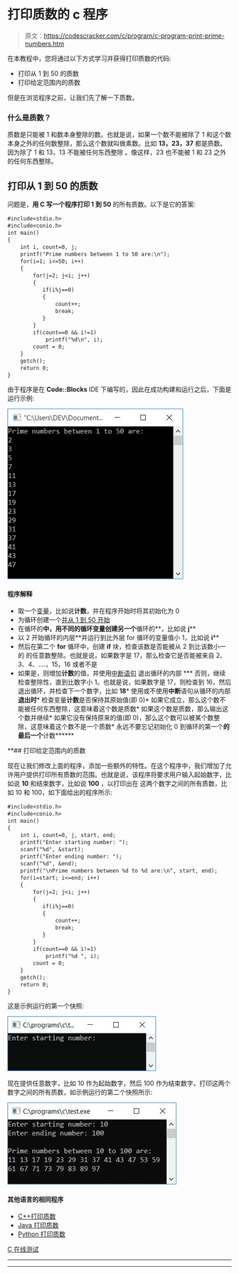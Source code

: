 # 打印质数的 c 程序

> 原文：<https://codescracker.com/c/program/c-program-print-prime-numbers.htm>

在本教程中，您将通过以下方式学习并获得打印质数的代码:

*   打印从 1 到 50 的质数
*   打印给定范围内的质数

但是在浏览程序之前，让我们先了解一下质数。

### 什么是质数？

质数是只能被 1 和数本身整除的数。也就是说，如果一个数不能被除了 1 和这个数本身之外的任何数整除，那么这个数就叫做素数。比如 **13，23，37** 都是质数。因为除了 1 和 13，13 不能被任何东西整除 。像这样，23 也不能被 1 和 23 之外的任何东西整除。

## 打印从 1 到 50 的质数

问题是，**用 C 写一个程序打印 1 到 50** 的所有质数。以下是它的答案:

```
#include<stdio.h>
#include<conio.h>
int main()
{
    int i, count=0, j;
    printf("Prime numbers between 1 to 50 are:\n");
    for(i=1; i<=50; i++)
    {
        for(j=2; j<i; j++)
        {
           if(i%j==0)
           {
               count++;
               break;
           }
        }
        if(count==0 && i!=1)
            printf("%d\n", i);
        count = 0;
    }
    getch();
    return 0;
}
```

由于程序是在 **Code::Blocks** IDE 下编写的，因此在成功构建和运行之后，下面是运行示例:

![print all prime number between 1 50 c](img/2fdaf5442f2d62fdc1f8b60805927630.png)

#### 程序解释

*   取一个[变量](/c/c-variables.htm)，比如说**计数**，并在程序开始时将其初始化为 0
*   为循环创建一个[并从 1 到 50 开始](/c/c-for-loop.htm)
*   在循环的**中，用不同的循环变量创建另一个**循环的**，比如说 **j****
*   以 2 开始循环的内层**并运行到比外层 for 循环的变量值小 1，比如说 **i****
*   然后在第二个 **for** 循环中，创建 **if** 块，检查该数是否能被从 2 到比该数小一的 的任意数整除。也就是说，如果数字是 17，那么检查它是否能被来自 2、3、4、....，15，16 或者不是
*   如果是，则增加**计数**的值，并使用[中断语句](/c/c-break-statement.htm) 退出循环的内部
***   否则，继续检查整除性，直到比数字小 1。也就是说，如果数字是 17，则检查到 16，然后退出循环，并检查下一个数字，比如 **18***   使用或不使用**中断**语句从循环的内部**退出时***   检查变量**计数**是否保持其原始值(即 0)*   如果它成立，那么这个数不能被任何东西整除，这意味着这个数是质数*   如果这个数是质数，那么输出这个数并继续*   如果它没有保持原来的值(即 0)，那么这个数可以被某个数整除，这意味着这个数不是一个质数*   永远不要忘记初始化 0 到循环的第一个**的最后一个**计数******

 **## 打印给定范围内的质数

现在让我们修改上面的程序，添加一些额外的特性。在这个程序中，我们增加了允许用户提供打印所有质数的范围。也就是说，该程序将要求用户输入起始数字，比如说 **10** 和结束数字，比如说 **100** ，以打印出在 这两个数字之间的所有质数，比如 10 和 100，如下面给出的程序所示:

```
#include<stdio.h>
#include<conio.h>
int main()
{
    int i, count=0, j, start, end;
    printf("Enter starting number: ");
    scanf("%d", &start);
    printf("Enter ending number: ");
    scanf("%d", &end);
    printf("\nPrime numbers between %d to %d are:\n", start, end);
    for(i=start; i<=end; i++)
    {
        for(j=2; j<i; j++)
        {
           if(i%j==0)
           {
               count++;
               break;
           }
        }
        if(count==0 && i!=1)
            printf("%d ", i);
        count = 0;
    }
    getch();
    return 0;
}
```

这是示例运行的第一个快照:

![print all prime numbers c](img/0a36114657bd62c4c5aea47acee7f633.png)

现在提供任意数字，比如 10 作为起始数字，然后 100 作为结束数字，打印这两个数字之间的所有质数，如示例运行的第二个快照所示:

![c program print prime numbers](img/400bce26a9deb327ba30e33147da3a99.png)

#### 其他语言的相同程序

*   [C++打印质数](/cpp/program/cpp-program-print-prime-numbers.htm)
*   [Java 打印质数](/java/program/java-program-print-prime-numbers.htm)
*   [Python 打印质数](/python/program/python-program-print-prime-numbers.htm)

[C 在线测试](/exam/showtest.php?subid=2)

* * *

* * ***